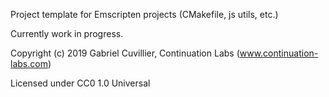 Project template for Emscripten projects (CMakefile, js utils, etc.)

Currently work in progress.

Copyright (c) 2019 Gabriel Cuvillier, Continuation Labs (www.continuation-labs.com)

Licensed under CC0 1.0 Universal
